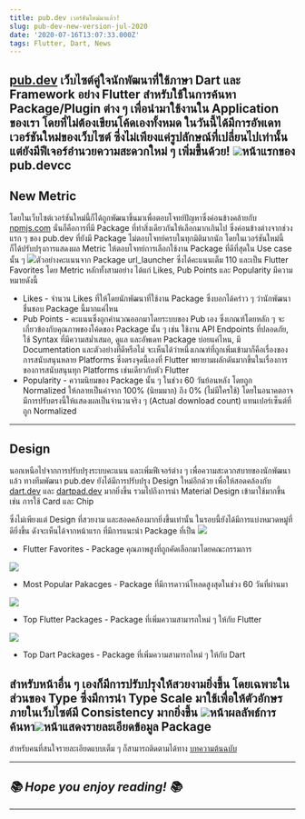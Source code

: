 ```yaml
---
title: pub.dev เวอร์ชันใหม่มาแล้ว!
slug: pub-dev-new-version-jul-2020
date: '2020-07-16T13:07:33.000Z'
tags: Flutter, Dart, News
---
```


[pub.dev](https://pub.dev) เว็บไซต์คู่ใจนักพัฒนาที่ใช้ภาษา Dart และ Framework อย่าง Flutter สำหรับใช้ในการค้นหา Package/Plugin ต่าง ๆ เพื่อนำมาใช้งานใน Application ของเรา โดยที่ไม่ต้องเขียนโค้ดเองทั้งหมด ในวันนี้ได้มีการอัพเดทเวอร์ชันใหม่ของเว็บไซต์ ซึ่งไม่เพียงแค่รูปลักษณ์ที่เปลี่ยนไปเท่านั้น แต่ยังมีฟีเจอร์อำนวยความสะดวกใหม่ ๆ เพิ่มขึ้นด้วย!
![](__GHOST_URL__/content/images/2020/07/image.png)หน้าแรกของ pub.devcc
---

## New Metric	

โดยในเว็บไซต์เวอร์ชันใหม่นี้ก็ได้ถูกพัฒนาขึ้นมาเพื่อตอบโจทย์ปัญหาซึ่งค่อนข้างคล้ายกับ [npmjs.com](https://www.npmjs.com) นั่นก็คือการที่มี Package ที่ทำสิ่งเดียวกันให้เลือกมากเกินไป ซึ่งค่อนข้างต่างจากช่วงแรก ๆ ของ pub.dev ที่ยังมี Package ไม่ตอบโจทย์ครบในทุกมิติมากนัก โดยในเวอร์ชันใหม่นี้ ก็ได้ปรับปรุงการแสดงผล Metric ให้ตอบโจทย์การเลือกใช้งาน Package ที่ดีที่สุดใน Use case นั้น ๆ
![](__GHOST_URL__/content/images/2020/07/image-7.png)ตัวอย่างคะแนนจาก Package url_launcher ซึ่งได้คะแนนเต็ม 110 และเป็น Flutter Favorites
โดย Metric หลักทั้งสามอย่าง ได้แก่ Likes, Pub Points และ Popularity มีความหมายดังนี้

- Likes - จำนวน Likes ที่ให้โดยนักพัฒนาที่ใช้งาน Package ซึ่งบอกได้คร่าว ๆ ว่านักพัฒนาชื่นชอบ Package นี้มากแค่ไหน
- Pub Points - คะแนนซึ่งถูกคำนวณออกมาโดยระบบของ Pub เอง ซึ่งเกณฑ์โดยหลัก ๆ จะเกี่ยวข้องกับคุณภาพของโค้ดของ Package นั้น ๆ เช่น ใช้งาน API Endpoints ที่ปลอดภัย,​ ใช้ Syntax ที่มีความสม่ำเสมอ,​ ดูแล และอัพเดท Package บ่อยแค่ไหน, มี Documentation และตัวอย่างที่ดีหรือไม่ จะเห็นได้ว่าหนึ่งเกณฑ์ที่ถูกเพิ่มเข้ามาก็คือเรื่องของการสนับสนุนหลาย Platforms ซึ่งตรงจุดนี้เองที่ Flutter พยายามผลักดันมากขึ้นในเรื่องการของการสนับสนุนทุก Platforms เช่นเดียวกับตัว Flutter
- Popularity - ความนิยมของ Package นั้น ๆ ในช่วง 60 วันย้อนหลัง โดยถูก Normalized ให้กลายเป็นค่าจาก 100% (นิยมมาก) ถึง 0% (ไม่มีใครใช้) โดยในอนาคตอาจมีการปรับตรงนี้ให้แสดงผลเป็นจำนวนจริง ๆ (Actual download count) แทนเปอร์เซ็นต์ที่ถูก Normalized

---

## Design

นอกเหนือไปจากการปรับปรุงระบบคะแนน และเพิ่มฟีเจอร์ต่าง ๆ เพื่อความสะดวกสบายของนักพัฒนาแล้ว ทางทีมพัฒนา pub.dev ยังได้มีการปรับปรุง Design ใหม่อีกด้วย เพื่อให้สอดคล้องกับ [dart.dev](http://dart.dev) และ [dartpad.dev](https://dartpad.dev) มากยิ่งขึ้น รวมไปถึงการนำ Material Design เข้ามาใช้มากขึ้น เช่น การใช้ Card และ Chip 

ซึ่งไม่เพียงแต่ Design ที่สวยงาม และสอดคล้องมากยิ่งขึ้นเท่านั้น ในรอบนี้ยังได้มีการแบ่งหมวดหมู่ที่ดียิ่งขึ้น ดังจะเห็นได้จากหน้าแรก ที่มีการแนะนำ Package ที่เป็น
![](__GHOST_URL__/content/images/2020/07/image-1.png)
- Flutter Favorites - Package คุณภาพสูงที่ถูกคัดเลือกมาโดยคณะกรรมการ

![](__GHOST_URL__/content/images/2020/07/image-2.png)
- Most Popular Pakacges - Package ที่มีการดาวน์โหลดสูงสุดในช่วง 60 วันที่ผ่านมา

![](__GHOST_URL__/content/images/2020/07/image-3.png)
- Top Flutter Packages - Package ที่เพิ่มความสามารถใหม่ ๆ ให้กับ Flutter

![](__GHOST_URL__/content/images/2020/07/image-4.png)
- Top Dart Packages - Package ที่เพิ่มความสามารถใหม่ ๆ ให้กับ Dart

สำหรับหน้าอื่น ๆ เองก็มีการปรับปรุงให้สวยงามยิ่งขึ้น โดยเฉพาะในส่วนของ Type ซึ่งมีการนำ Type Scale มาใช้เพื่อให้ตัวอักษรภายในเว็บไซต์มี Consistency มากยิ่งขึ้น
![](__GHOST_URL__/content/images/2020/07/image-5.png)หน้าผลลัพธ์การค้นหา![](__GHOST_URL__/content/images/2020/07/image-6.png)หน้าแสดงรายละเอียดข้อมูล Package
---

สำหรับคนที่สนใจรายละเอียดแบบเต็ม ๆ ก็สามารถติดตามได้ทาง [บทความต้นฉบับ](https://medium.com/dartlang/pub-dev-redesign-747406dcb486)

---

## *📚 Hope you enjoy reading! 📚*

---
